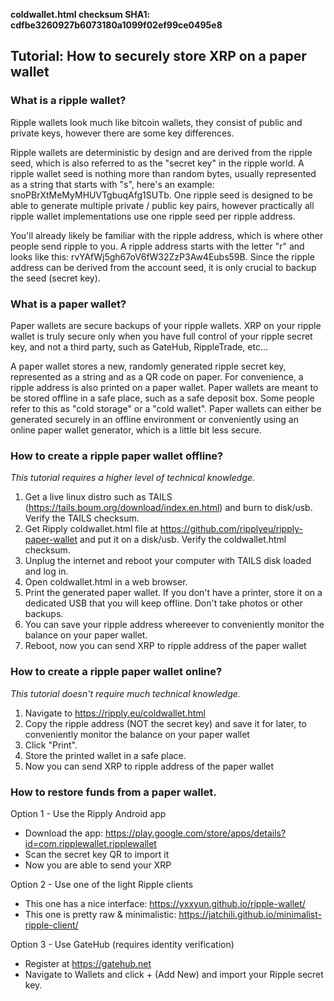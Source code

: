 **coldwallet.html checksum SHA1: cdfbe3260927b6073180a1099f02ef99ce0495e8**

## Tutorial: How to securely store XRP on a paper wallet

### What is a ripple wallet?

Ripple wallets look much like bitcoin wallets, they consist of public and private keys, however there are some key differences.

Ripple wallets are deterministic by design and are derived from the ripple seed, which is also referred to as the "secret key" in the ripple world. A ripple wallet seed is nothing more than random bytes, usually represented as a string that starts with "s", here's an example: snoPBrXtMeMyMHUVTgbuqAfg1SUTb. One ripple seed is designed to be able to generate multiple private / public key pairs, however practically all ripple wallet implementations use one ripple seed per ripple address.

You'll already likely be familiar with the ripple address, which is where other people send ripple to you. A ripple address starts with the letter "r" and looks like this: rvYAfWj5gh67oV6fW32ZzP3Aw4Eubs59B. Since the ripple address can be derived from the account seed, it is only crucial to backup the seed (secret key).

### What is a paper wallet?

Paper wallets are secure backups of your ripple wallets. XRP on your ripple wallet is truly secure only when you have full control of your ripple secret key, and not a third party, such as GateHub, RippleTrade, etc...

A paper wallet stores a new, randomly generated ripple secret key, represented as a string and as a QR code on paper. For convenience, a ripple address is also printed on a paper wallet. Paper wallets are meant to be stored offline in a safe place, such as a safe deposit box. Some people refer to this as "cold storage" or a "cold wallet". Paper wallets can either be generated securely in an offline environment or conveniently using an online paper wallet generator, which is a little bit less secure.

### How to create a ripple paper wallet offline?

*This tutorial requires a higher level of technical knowledge.*

1. Get a live linux distro such as TAILS (https://tails.boum.org/download/index.en.html) and burn to disk/usb. Verify the TAILS checksum.
2. Get Ripply coldwallet.html file at https://github.com/ripplyeu/ripply-paper-wallet and put it on a disk/usb. Verify the coldwallet.html checksum.
3. Unplug the internet and reboot your computer with TAILS disk loaded and log in.
4. Open coldwallet.html in a web browser.
5. Print the generated paper wallet. If you don't have a printer, store it on a dedicated USB that you will keep offline. Don't take photos or other backups.
6. You can save your ripple address whereever to conveniently monitor the balance on your paper wallet.
7. Reboot, now you can send XRP to ripple address of the paper wallet


### How to create a ripple paper wallet online?

*This tutorial doesn't require much technical knowledge.*

1. Navigate to https://ripply.eu/coldwallet.html
2. Copy the ripple address (NOT the secret key) and save it for later, to conveniently monitor the balance on your paper wallet
3. Click "Print".
4. Store the printed wallet in a safe place.
5. Now you can send XRP to ripple address of the paper wallet

### How to restore funds from a paper wallet.

Option 1 - Use the Ripply Android app
- Download the app: https://play.google.com/store/apps/details?id=com.ripplewallet.ripplewallet
- Scan the secret key QR to import it
- Now you are able to send your XRP

Option 2 - Use one of the light Ripple clients
- This one has a nice interface: https://yxxyun.github.io/ripple-wallet/
- This one is pretty raw & minimalistic: https://jatchili.github.io/minimalist-ripple-client/

Option 3 - Use GateHub (requires identity verification)
- Register at https://gatehub.net
- Navigate to Wallets and click + (Add New) and import your Ripple secret key.
